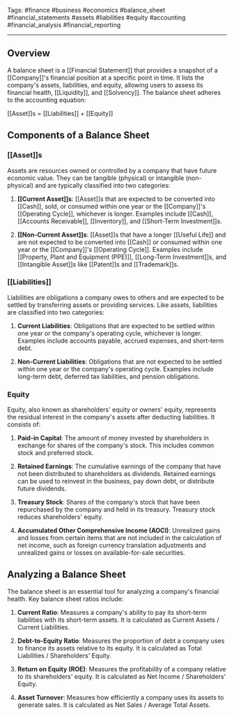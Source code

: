Tags: #finance #business #economics #balance_sheet #financial_statements #assets #liabilities #equity #accounting #financial_analysis #financial_reporting

---

## Overview

A balance sheet is a [[Financial Statement]] that provides a snapshot of a [[Company]]'s financial position at a specific point in time. It lists the company's assets, liabilities, and equity, allowing users to assess its financial health, [[Liquidity]], and [[Solvency]]. The balance sheet adheres to the accounting equation:

[[Asset]]s = [[Liabilities]] + [[Equity]]

## Components of a Balance Sheet

### [[Asset]]s

Assets are resources owned or controlled by a company that have future economic value. They can be tangible (physical) or intangible (non-physical) and are typically classified into two categories:

1.  **[[Current Asset]]s**: [[Asset]]s that are expected to be converted into [[Cash]], sold, or consumed within one year or the [[Company]]'s [[Operating Cycle]], whichever is longer. Examples include [[Cash]], [[Accounts Receivable]], [[Inventory]], and [[Short-Term Investment]]s.
    
2.  **[[Non-Current Asset]]s**: [[Asset]]s that have a longer [[Useful Life]] and are not expected to be converted into [[Cash]] or consumed within one year or the [[Company]]'s [[Operating Cycle]]. Examples include [[Property, Plant and Equipment (PPE)]], [[Long-Term Investment]]s, and [[Intangible Asset]]s like [[Patent]]s and [[Trademark]]s.
    

### [[Liabilities]]

Liabilities are obligations a company owes to others and are expected to be settled by transferring assets or providing services. Like assets, liabilities are classified into two categories:

1.  **Current Liabilities**: Obligations that are expected to be settled within one year or the company's operating cycle, whichever is longer. Examples include accounts payable, accrued expenses, and short-term debt.
    
2.  **Non-Current Liabilities**: Obligations that are not expected to be settled within one year or the company's operating cycle. Examples include long-term debt, deferred tax liabilities, and pension obligations.
    

### Equity

Equity, also known as shareholders' equity or owners' equity, represents the residual interest in the company's assets after deducting liabilities. It consists of:

1.  **Paid-in Capital**: The amount of money invested by shareholders in exchange for shares of the company's stock. This includes common stock and preferred stock.
    
2.  **Retained Earnings**: The cumulative earnings of the company that have not been distributed to shareholders as dividends. Retained earnings can be used to reinvest in the business, pay down debt, or distribute future dividends.
    
3.  **Treasury Stock**: Shares of the company's stock that have been repurchased by the company and held in its treasury. Treasury stock reduces shareholders' equity.
    
4.  **Accumulated Other Comprehensive Income (AOCI)**: Unrealized gains and losses from certain items that are not included in the calculation of net income, such as foreign currency translation adjustments and unrealized gains or losses on available-for-sale securities.
    

## Analyzing a Balance Sheet

The balance sheet is an essential tool for analyzing a company's financial health. Key balance sheet ratios include:

1.  **Current Ratio**: Measures a company's ability to pay its short-term liabilities with its short-term assets. It is calculated as Current Assets / Current Liabilities.
    
2.  **Debt-to-Equity Ratio**: Measures the proportion of debt a company uses to finance its assets relative to its equity. It is calculated as Total Liabilities / Shareholders' Equity.
    
3.  **Return on Equity (ROE)**: Measures the profitability of a company relative to its shareholders' equity. It is calculated as Net Income / Shareholders' Equity.
    
4.  **Asset Turnover**: Measures how efficiently a company uses its assets to generate sales. It is calculated as Net Sales / Average Total Assets.